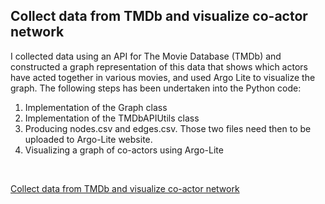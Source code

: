<h2>Collect data from TMDb and visualize co-actor network</h2>
<p> I collected data using an API for The Movie Database (TMDb) and constructed a
graph representation of this data that shows which actors have acted together in various movies, and used Argo Lite to visualize the graph. 
The following steps has been undertaken into the Python code: </p>
<ol>
<li>	Implementation of the Graph class  </li>
<li>	Implementation of the TMDbAPIUtils class </li>
<li>  Producing nodes.csv and edges.csv. Those two files need then to be uploaded  
to Argo-Lite website.</li>
<li> Visualizing a graph of co-actors using Argo-Lite </li>
</ol>
<br>
<p><a href='Visualizing_a_graph.ipynb'>Collect data from TMDb and visualize co-actor network</a></p>
